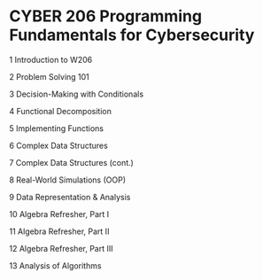 # CYBER 206 Programming Fundamentals for Cybersecurity

1	Introduction to W206

2	Problem Solving 101

3	Decision-Making with Conditionals

4	Functional Decomposition

5	Implementing Functions

6	Complex Data Structures

7	Complex Data Structures (cont.)

8	Real-World Simulations (OOP)

9	Data Representation & Analysis

10	Algebra Refresher, Part I

11	Algebra Refresher, Part II

12	Algebra Refresher, Part III

13	Analysis of Algorithms
